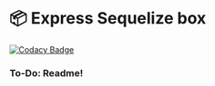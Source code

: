 # 📦 Express Sequelize box

[![Codacy Badge](https://api.codacy.com/project/badge/Grade/8575290d47e94d10b009b5bd2d8e5167)](https://app.codacy.com/gh/ronerlih/express-sequelize-box?utm_source=github.com&utm_medium=referral&utm_content=ronerlih/express-sequelize-box&utm_campaign=Badge_Grade)

### To-Do: Readme!